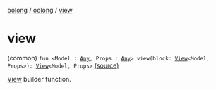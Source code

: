 [oolong](../index.md) / [oolong](index.md) / [view](./view.md)

# view

(common) `fun <Model : `[`Any`](https://kotlinlang.org/api/latest/jvm/stdlib/kotlin/-any/index.html)`, Props : `[`Any`](https://kotlinlang.org/api/latest/jvm/stdlib/kotlin/-any/index.html)`> view(block: `[`View`](-view.md)`<Model, Props>): `[`View`](-view.md)`<Model, Props>` [(source)](https://github.com/oolong-kt/oolong/tree/master/oolong/src/commonMain/kotlin/oolong/types.kt#L75)

[View](-view.md) builder function.

